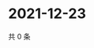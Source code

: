 # 2021-12-23

共 0 条

<!-- BEGIN WEIBO -->
<!-- 最后更新时间 Thu Dec 23 2021 12:12:09 GMT+0800 (China Standard Time) -->

<!-- END WEIBO -->
